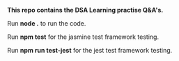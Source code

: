 **This repo contains the DSA Learning practise Q&A's.**

Run **node .** to run the code.

Run **npm test** for the jasmine test framework testing.

Run **npm run test-jest** for the jest test framework testing.
